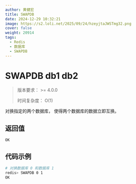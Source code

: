 ```yaml
---
author: 黄健宏
title: SWAPDB
date: 2024-12-29 10:32:21
image: https://s2.loli.net/2025/09/24/hzeyjtaJWSTmg32.png
cover: false
weight: 20914
tags:
  - Redis
  - 数据库
  - SWAPDB
---
```


# SWAPDB db1 db2

> 版本要求： >= 4.0.0
> 
> 时间复杂度： O(1)

对换指定的两个数据库， 使得两个数据库的数据立即互换。

## 返回值

`OK`

## 代码示例

```bash
# 对换数据库 0 和数据库 1
redis> SWAPDB 0 1
OK
```